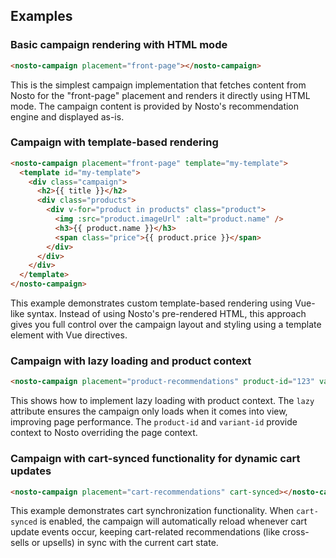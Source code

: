 ## Examples

### Basic campaign rendering with HTML mode

```html
<nosto-campaign placement="front-page"></nosto-campaign>
```

This is the simplest campaign implementation that fetches content from Nosto for the "front-page" placement and renders it directly using HTML mode. The campaign content is provided by Nosto's recommendation engine and displayed as-is.

### Campaign with template-based rendering

```html
<nosto-campaign placement="front-page" template="my-template">
  <template id="my-template">
    <div class="campaign">
      <h2>{{ title }}</h2>
      <div class="products">
        <div v-for="product in products" class="product">
          <img :src="product.imageUrl" :alt="product.name" />
          <h3>{{ product.name }}</h3>
          <span class="price">{{ product.price }}</span>
        </div>
      </div>
    </div>
  </template>
</nosto-campaign>
```

This example demonstrates custom template-based rendering using Vue-like syntax. Instead of using Nosto's pre-rendered HTML, this approach gives you full control over the campaign layout and styling using a template element with Vue directives.

### Campaign with lazy loading and product context

```html
<nosto-campaign placement="product-recommendations" product-id="123" variant-id="456" lazy></nosto-campaign>
```

This shows how to implement lazy loading with product context. The `lazy` attribute ensures the campaign only loads when it comes into view, improving page performance. The `product-id` and `variant-id` provide context to Nosto overriding the page context.

### Campaign with cart-synced functionality for dynamic cart updates

```html
<nosto-campaign placement="cart-recommendations" cart-synced></nosto-campaign>
```

This example demonstrates cart synchronization functionality. When `cart-synced` is enabled, the campaign will automatically reload whenever cart update events occur, keeping cart-related recommendations (like cross-sells or upsells) in sync with the current cart state.